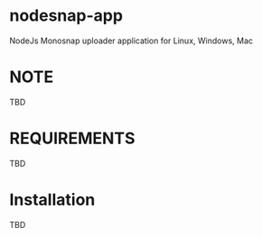 # nodesnap-app
NodeJs Monosnap uploader application for Linux, Windows, Mac

# NOTE
TBD

# REQUIREMENTS
TBD

# Installation
TBD
